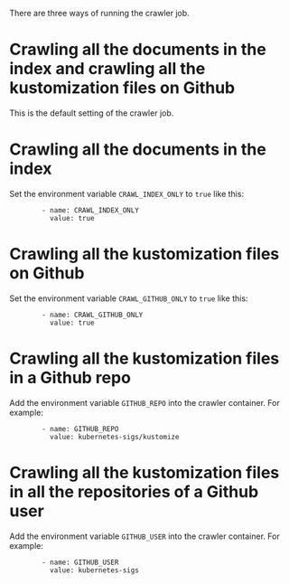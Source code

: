 There are three ways of running the crawler job.

# Crawling all the documents in the index and crawling all the kustomization files on Github

This is the default setting of the crawler job.

# Crawling all the documents in the index

Set the environment variable `CRAWL_INDEX_ONLY` to `true` like this:

```
        - name: CRAWL_INDEX_ONLY
          value: true
```

# Crawling all the kustomization files on Github

Set the environment variable `CRAWL_GITHUB_ONLY` to `true` like this:

```
        - name: CRAWL_GITHUB_ONLY
          value: true
```

# Crawling all the kustomization files in a Github repo

Add the environment variable `GITHUB_REPO` into the crawler container. For example:

```
        - name: GITHUB_REPO
          value: kubernetes-sigs/kustomize
```

# Crawling all the kustomization files in all the repositories of a Github user

Add the environment variable `GITHUB_USER` into the crawler container. For example:

```
        - name: GITHUB_USER
          value: kubernetes-sigs
```

